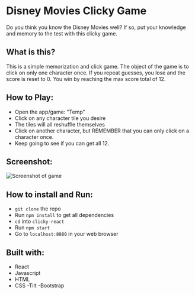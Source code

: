 # Disney Movies Clicky Game
Do you think you know the Disney Movies well?  If so, put your knowledge and memory to the test with this clicky game.

## What is this?

This is a simple memorization and click game. The object of the game is to click on only one character once.  If you repeat guesses, you lose and the score is reset to 0.  You win by reaching the max score total of 12.

## How to Play:
- Open the app/game: "Temp"
- Click on any character tile you desire
- The tiles will all reshuffle themselves
- Click on another character, but REMEMBER that you can only click on a character once.
- Keep going to see if you can get all 12.

## Screenshot:

![Screenshot of game](https://images.unsplash.com/photo-1492044715545-15ddedd84e5e?ixlib=rb-1.2.1&ixid=eyJhcHBfaWQiOjEyMDd9&auto=format&fit=crop&w=800&q=60)

## How to install and Run:
- `git clone` the repo
- Run `npm install` to get all dependencies
- `cd` into `clicky-react`
- Run `npm start`
- Go to `localhost:8080` in your web browser

## Built with:
- React
- Javascript
- HTML
- CSS
-Tilt
-Bootstrap
